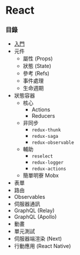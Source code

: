 # React

### 目錄

* [入門](https://github.com/Shyam-Chen/Big-Little-Books/blob/master/React/getting-started.md)
* 元件
  * 屬性 (Props)
  * 狀態 (State)
  * 參考 (Refs)
  * 事件處理
  * 生命週期
* 狀態容器
  * 核心
    * Actions
    * Reducers
  * 非同步
    * `redux-thunk`
    * `redux-saga`
    * `redux-observable`
  * 輔助
    * `reselect`
    * `redux-logger`
    * `redux-actions`
  * 簡單明寮 Mobx
* 表單
* 路由
* Observables
* 伺服器通訊
* GraphQL (Relay)
* GraphQL (Apollo)
* 動畫
* 單元測試
* 伺服器端渲染 (Next)
* 行動應用 (React Native)
